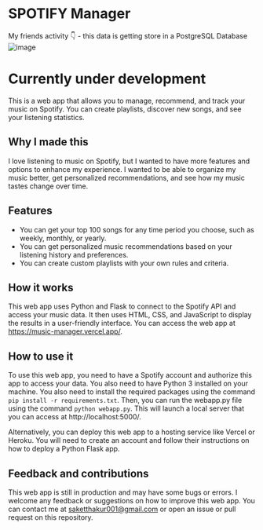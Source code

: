 # SPOTIFY Manager
My friends activity 👇 - this data is getting store in a PostgreSQL Database
![image](https://github.com/saketthakur001/Project_spotify/assets/58982512/5c76b3db-4b94-45a4-804b-cf6d70d8306d)
# Currently under development
This is a web app that allows you to manage, recommend, and track your music on Spotify. You can create playlists, discover new songs, and see your listening statistics.

## Why I made this

I love listening to music on Spotify, but I wanted to have more features and options to enhance my experience. I wanted to be able to organize my music better, get personalized recommendations, and see how my music tastes change over time.

## Features
- You can get your top 100 songs for any time period you choose, such as weekly, monthly, or yearly.
- You can get personalized music recommendations based on your listening history and preferences.
- You can create custom playlists with your own rules and criteria.

## How it works

This web app uses Python and Flask to connect to the Spotify API and access your music data. It then uses HTML, CSS, and JavaScript to display the results in a user-friendly interface. You can access the web app at https://music-manager.vercel.app/.

## How to use it

To use this web app, you need to have a Spotify account and authorize this app to access your data. You also need to have Python 3 installed on your machine. You also need to install the required packages using the command `pip install -r requirements.txt`. Then, you can run the webapp.py file using the command `python webapp.py`. This will launch a local server that you can access at http://localhost:5000/.

Alternatively, you can deploy this web app to a hosting service like Vercel or Heroku. You will need to create an account and follow their instructions on how to deploy a Python Flask app.

## Feedback and contributions

This web app is still in production and may have some bugs or errors. I welcome any feedback or suggestions on how to improve this web app. You can contact me at saketthakur001@gmail.com or open an issue or pull request on this repository.
